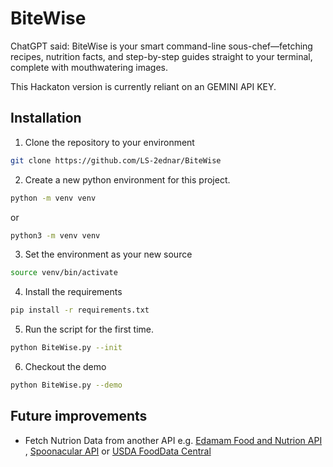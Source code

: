 # BiteWise
ChatGPT said: BiteWise is your smart command-line sous-chef—fetching recipes, nutrition facts, and step-by-step guides straight to your terminal, complete with mouthwatering images.

This Hackaton version is currently reliant on an GEMINI API KEY.

## Installation

1. Clone the repository to your environment
```bash
git clone https://github.com/LS-2ednar/BiteWise
```

2. Create a new python environment for this project.
```bash
python -m venv venv
```

or

```bash
python3 -m venv venv
```

3. Set the environment as your new source
```bash
source venv/bin/activate
```

4. Install the requirements
```bash
pip install -r requirements.txt
```

5. Run the script for the first time.
```bash
python BiteWise.py --init
```

6. Checkout the demo
```bash
python BiteWise.py --demo
```

## Future improvements
- Fetch Nutrion Data from another API e.g. [Edamam Food and Nutrion API](https://developer.edamam.com/edamam-docs-nutrition-api) , [Spoonacular API](https://spoonacular.com/food-api) or [USDA FoodData Central](https://fdc.nal.usda.gov/api-guide)
